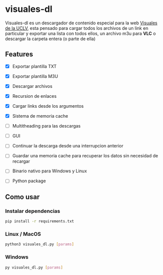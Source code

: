# visuales-dl

Visuales-dl es un descargador de contenido especial para la web [Visuales de la UCLV](https://visuales.uclv.cu/), esta pensado para cargar todos los archivos de un link en particular y exportar una lista con todos ellos, un archivo m3u para **VLC** o descargar la carpeta entera (o parte de ella)

## Features

- [x] Exportar plantilla TXT

- [x] Exportar plantilla M3U

- [x] Descargar archivos

- [x] Recursion de enlaces

- [x] Cargar links desde los argumentos

- [x] Sistema de memoria cache

- [ ] Multitheading para las descargas

- [ ] GUI

- [ ] Continuar la descarga desde una interrupcion anterior

- [ ] Guardar una memoria cache para recuperar los datos sin necesidad de recargar

- [ ] Binario nativo para Windows y Linux

- [ ] Python package

## Como usar

### Instalar dependencias

```sh
pip install -r requirements.txt
```

### Linux / MacOS

```sh
python3 visuales_dl.py [params]
```

### Windows

```sh
py visuales_dl.py [params]
```
